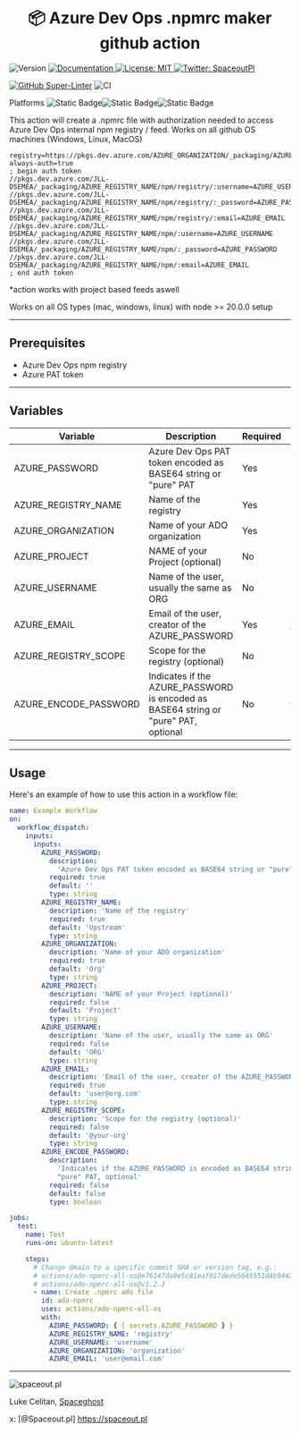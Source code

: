 <h1 align="center">📦 Azure Dev Ops .npmrc maker github action </h1>
<p>
  <img alt="Version" src="https://img.shields.io/badge/version-0.0.1-blue.svg?cacheSeconds=2592000" />
  <a href="https://github.com/MassivDash/typescript-react-express-esbuild" target="_blank">
    <img alt="Documentation" src="https://img.shields.io/badge/documentation-yes-brightgreen.svg" />
  </a>
  <a href="#" target="_blank">
    <img alt="License: MIT" src="https://img.shields.io/badge/License-MIT-yellow.svg" />
  </a>
  <a href="https://twitter.com/SpaceoutPl" target="_blank">
    <img alt="Twitter: SpaceoutPl" src="https://img.shields.io/twitter/follow/SpaceoutPl.svg?style=social" />
  </a>
</p>

[![GitHub Super-Linter](https://github.com/actions/create-a-azure-dev-ops-npmrc-file/actions/workflows/linter.yml/badge.svg)](https://github.com/super-linter/super-linter)
![CI](https://github.com/actions/create-a-azure-dev-ops-npmrc-file/actions/workflows/ci.yml/badge.svg)

Platforms
![Static Badge](https://img.shields.io/badge/Platform-Windows-blue)![Static Badge](https://img.shields.io/badge/Platform-Linux-blue)![Static Badge](https://img.shields.io/badge/Platform-MacOs-blue)

This action will create a .npmrc file with authorization needed to access Azure
Dev Ops internal npm registry / feed. Works on all github OS machines (Windows,
Linux, MacOS)

```
registry=https://pkgs.dev.azure.com/AZURE_ORGANIZATION/_packaging/AZURE_REGISTRY_NAME/npm/registry/
always-auth=true
; begin auth token
//pkgs.dev.azure.com/JLL-DSEMEA/_packaging/AZURE_REGISTRY_NAME/npm/registry/:username=AZURE_USERNAME
//pkgs.dev.azure.com/JLL-DSEMEA/_packaging/AZURE_REGISTRY_NAME/npm/registry/:_password=AZURE_PASSWORD
//pkgs.dev.azure.com/JLL-DSEMEA/_packaging/AZURE_REGISTRY_NAME/npm/registry/:email=AZURE_EMAIL
//pkgs.dev.azure.com/JLL-DSEMEA/_packaging/AZURE_REGISTRY_NAME/npm/:username=AZURE_USERNAME
//pkgs.dev.azure.com/JLL-DSEMEA/_packaging/AZURE_REGISTRY_NAME/npm/:_password=AZURE_PASSWORD
//pkgs.dev.azure.com/JLL-DSEMEA/_packaging/AZURE_REGISTRY_NAME/npm/:email=AZURE_EMAIL
; end auth token
```

\*action works with project based feeds aswell

Works on all OS types (mac, windows, linux) with node >= 20.0.0 setup

---

## Prerequisites

- Azure Dev Ops npm registry
- Azure PAT token

---

## Variables

| Variable              | Description                                                                         | Required | Example       | Type    |
| --------------------- | ----------------------------------------------------------------------------------- | -------- | ------------- | ------- |
| AZURE_PASSWORD        | Azure Dev Ops PAT token encoded as BASE64 string or "pure" PAT                      | Yes      | BASE64_STRING | string  |
| AZURE_REGISTRY_NAME   | Name of the registry                                                                | Yes      | Upstream      | string  |
| AZURE_ORGANIZATION    | Name of your ADO organization                                                       | Yes      | Org           | string  |
| AZURE_PROJECT         | NAME of your Project (optional)                                                     | No       | Project       | string  |
| AZURE_USERNAME        | Name of the user, usually the same as ORG                                           | No       | ORG           | string  |
| AZURE_EMAIL           | Email of the user, creator of the AZURE_PASSWORD                                    | Yes      | user@org.com  | string  |
| AZURE_REGISTRY_SCOPE  | Scope for the registry (optional)                                                   | No       | @your-org     | string  |
| AZURE_ENCODE_PASSWORD | Indicates if the AZURE_PASSWORD is encoded as BASE64 string or "pure" PAT, optional | No       | false         | boolean |

---

## Usage

Here's an example of how to use this action in a workflow file:

```yaml
name: Example Workflow
on:
  workflow_dispatch:
    inputs:
      inputs:
        AZURE_PASSWORD:
          description:
            'Azure Dev Ops PAT token encoded as BASE64 string or "pure" PAT'
          required: true
          default: ''
          type: string
        AZURE_REGISTRY_NAME:
          description: 'Name of the registry'
          required: true
          default: 'Upstream'
          type: string
        AZURE_ORGANIZATION:
          description: 'Name of your ADO organization'
          required: true
          default: 'Org'
          type: string
        AZURE_PROJECT:
          description: 'NAME of your Project (optional)'
          required: false
          default: 'Project'
          type: string
        AZURE_USERNAME:
          description: 'Name of the user, usually the same as ORG'
          required: false
          default: 'ORG'
          type: string
        AZURE_EMAIL:
          description: 'Email of the user, creator of the AZURE_PASSWORD'
          required: true
          default: 'user@org.com'
          type: string
        AZURE_REGISTRY_SCOPE:
          description: 'Scope for the registry (optional)'
          required: false
          default: '@your-org'
          type: string
        AZURE_ENCODE_PASSWORD:
          description:
            'Indicates if the AZURE_PASSWORD is encoded as BASE64 string or
            "pure" PAT, optional'
          required: false
          default: false
          type: boolean

jobs:
  test:
    name: Test
    runs-on: ubuntu-latest

    steps:
      # Change @main to a specific commit SHA or version tag, e.g.:
      # actions/ado-npmrc-all-os@e76147da8e5c81eaf017dede5645551d4b94427b
      # actions/ado-npmrc-all-os@v1.2.3
      - name: Create .npmrc ado file
        id: ado-npmrc
        uses: actions/ado-npmrc-all-os
        with:
          AZURE_PASSWORD: { { secrets.AZURE_PASSWORD } }
          AZURE_REGISTRY_NAME: 'registry'
          AZURE_USERNAME: 'username'
          AZURE_ORGANIZATION: 'organization'
          AZURE_EMAIL: 'user@email.com'
```

---

<img src="https://spaceout.pl/icons/icon-96x96.png?v=c01d3dc2404b91dfce33d962ff296151" alt="spaceout.pl" />

Luke Celitan, [Spaceghost](https://spaceout.pl/about)

x: [@Spaceout.pl] https://spaceout.pl
